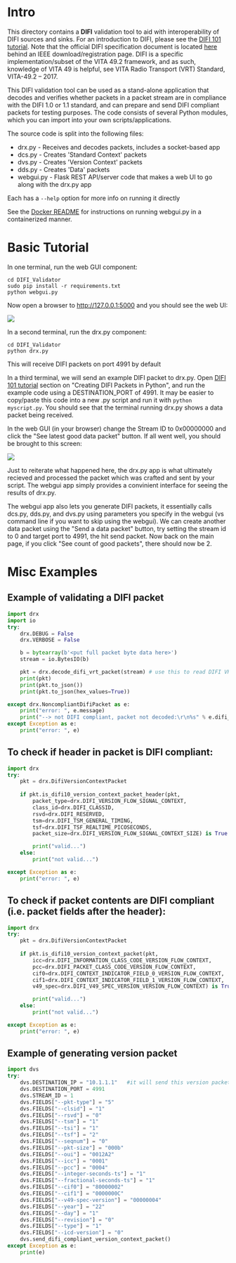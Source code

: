 # Intro

This directory contains a **DIFI** validation tool to aid with interoperability of DIFI sources and sinks.  For an introduction to DIFI, please see the [DIFI 101 tutorial](https://github.com/DIFI-Consortium/DIFI-Certification/blob/main/DIFI_101_Tutorial.md).  Note that the official DIFI specification document is located [here](https://dificonsortium.org/standards/) behind an IEEE download/registration page.  DIFI is a specific implementation/subset of the VITA 49.2 framework, and as such, knowledge of VITA 49 is helpful, see VITA Radio Transport (VRT) Standard, VITA-49.2 – 2017.

This DIFI validation tool can be used as a stand-alone application that decodes and verifies whether packets in a packet stream are in compliance with the DIFI 1.0 or 1.1 standard, and can prepare and send DIFI compliant packets for testing purposes. The code consists of several Python modules, which you can import into your own scripts/applications.

The source code is split into the following files:

- drx.py - Receives and decodes packets, includes a socket-based app
- dcs.py - Creates 'Standard Context' packets
- dvs.py - Creates 'Version Context' packets
- dds.py - Creates 'Data' packets
- webgui.py - Flask REST API/server code that makes a web UI to go along with the drx.py app

Each has a `--help` option for more info on running it directly

See the [Docker README](docker/README.md) for instructions on running webgui.py in a containerized manner.

# Basic Tutorial

In one terminal, run the web GUI component:

```
cd DIFI_Validator
sudo pip install -r requirements.txt
python webgui.py
```

Now open a browser to http://127.0.0.1:5000 and you should see the web UI:

![](../images/difi_validator.png)

In a second terminal, run the drx.py component:

```
cd DIFI_Validator
python drx.py
```

This will receive DIFI packets on port 4991 by default

In a third terminal, we will send an example DIFI packet to drx.py.  Open [DIFI 101 tutorial](../DIFI_101_Tutorial.md#Creating_DIFI_Packets_in_Python) section on "Creating DIFI Packets in Python", and run the example code using a DESTINATION_PORT of 4991.  It may be easier to copy/paste this code into a new .py script and run it with `python myscript.py`.  You should see that the terminal running drx.py shows a data packet being received.

In the web GUI (in your browser) change the Stream ID to 0x00000000 and click the "See latest good data packet" button.  If all went well, you should be brought to this screen:

![](../images/good_data_packet.png)

Just to reiterate what happened here, the drx.py app is what ultimately recieved and processed the packet which was crafted and sent by your script.  The webgui app simply provides a convinient interface for seeing the results of drx.py.

The webgui app also lets you generate DIFI packets, it essentially calls dcs.py, dds.py, and dvs.py using parameters you specify in the webgui (vs command line if you want to skip using the webgui).  We can create another data packet using the "Send a data packet" button, try setting the stream id to 0 and target port to 4991, the hit send packet.  Now back on the main page, if you click "See count of good packets", there should now be 2.

# Misc Examples

## Example of validating a DIFI packet

```Python
import drx
import io
try:
    drx.DEBUG = False
    drx.VERBOSE = False

    b = bytearray(b'<put full packet byte data here>')
    stream = io.BytesIO(b)

    pkt = drx.decode_difi_vrt_packet(stream) # use this to read DIFI VRT packet from byte stream (can be any packet type)
    print(pkt)
    print(pkt.to_json())
    print(pkt.to_json(hex_values=True))

except drx.NoncompliantDifiPacket as e:
    print("error: ", e.message)
    print("--> not DIFI compliant, packet not decoded:\r\n%s" % e.difi_info.to_json())
except Exception as e:
    print("error: ", e)

```

## To check if header in packet is DIFI compliant:

```Python
import drx
try:
    pkt = drx.DifiVersionContextPacket
    
    if pkt.is_difi10_version_context_packet_header(pkt,
        packet_type=drx.DIFI_VERSION_FLOW_SIGNAL_CONTEXT,
        class_id=drx.DIFI_CLASSID,
        rsvd=drx.DIFI_RESERVED,
        tsm=drx.DIFI_TSM_GENERAL_TIMING,
        tsf=drx.DIFI_TSF_REALTIME_PICOSECONDS,
        packet_size=drx.DIFI_VERSION_FLOW_SIGNAL_CONTEXT_SIZE) is True:

        print("valid...")
    else:
        print("not valid...")

except Exception as e:
    print("error: ", e)
```

## To check if packet contents are DIFI compliant (i.e. packet fields after the header):
```Python
import drx
try:
    pkt = drx.DifiVersionContextPacket
    
    if pkt.is_difi10_version_context_packet(pkt,
        icc=drx.DIFI_INFORMATION_CLASS_CODE_VERSION_FLOW_CONTEXT,
        pcc=drx.DIFI_PACKET_CLASS_CODE_VERSION_FLOW_CONTEXT,
        cif0=drx.DIFI_CONTEXT_INDICATOR_FIELD_0_VERSION_FLOW_CONTEXT,
        cif1=drx.DIFI_CONTEXT_INDICATOR_FIELD_1_VERSION_FLOW_CONTEXT,
        v49_spec=drx.DIFI_V49_SPEC_VERSION_VERSION_FLOW_CONTEXT) is True:

        print("valid...")
    else:
        print("not valid...")

except Exception as e:
    print("error: ", e)
```

## Example of generating version packet

```Python
import dvs
try:
    dvs.DESTINATION_IP = "10.1.1.1"   #it will send this version packet to this destination server address
    dvs.DESTINATION_PORT = 4991
    dvs.STREAM_ID = 1
    dvs.FIELDS["--pkt-type"] = "5"
    dvs.FIELDS["--clsid"] = "1"
    dvs.FIELDS["--rsvd"] = "0"
    dvs.FIELDS["--tsm"] = "1"
    dvs.FIELDS["--tsi"] = "1"
    dvs.FIELDS["--tsf"] = "2"
    dvs.FIELDS["--seqnum"] = "0"
    dvs.FIELDS["--pkt-size"] = "000b"
    dvs.FIELDS["--oui"] = "0012A2"
    dvs.FIELDS["--icc"] = "0001"
    dvs.FIELDS["--pcc"] = "0004"
    dvs.FIELDS["--integer-seconds-ts"] = "1"
    dvs.FIELDS["--fractional-seconds-ts"] = "1"
    dvs.FIELDS["--cif0"] = "80000002"
    dvs.FIELDS["--cif1"] = "0000000C"
    dvs.FIELDS["--v49-spec-version"] = "00000004"
    dvs.FIELDS["--year"] = "22"
    dvs.FIELDS["--day"] = "1"
    dvs.FIELDS["--revision"] = "0"
    dvs.FIELDS["--type"] = "1"
    dvs.FIELDS["--icd-version"] = "0"
    dvs.send_difi_compliant_version_context_packet()
except Exception as e:
    print(e)

```